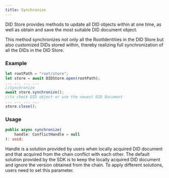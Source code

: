 ```yaml
---
title: Synchronize
---
```


DID Store provides methods to update all DID objects within at one time, as well as obtain and save the most suitable DID document object.

This method synchronizes not only all the RootIdentities in the DID Store but also customized DIDs stored within, thereby realizing full synchronization of all the DIDs in the DID Store.

### Example

```ts
let rootPath = "root/store";
let store = await DIDStore.open(rootPath);
... ... ... ...
//Synchronize
await store.synchronize();
//to check DID object or use the newest DID Document
... ... ... ...
store.close();
```

### Usage

```ts
public async synchronize(
    handle: ConflictHandle = null
): void;
```

Handle is a solution provided by users when locally acquired DID document and that acquired from the chain conflict with each other. The default solution provided by the SDK is to keep the locally acquired DID document and ignore the version obtained from the chain. To apply different solutions, users need to set this parameter.
